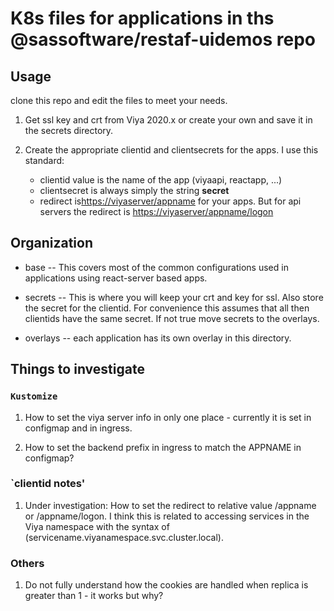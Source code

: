 # K8s files for applications in ths @sassoftware/restaf-uidemos repo

## Usage

clone this repo and edit the files to meet your needs.

1. Get ssl key and crt from Viya 2020.x or create your own and save it in the secrets directory.

2. Create the appropriate clientid and clientsecrets for the apps. I use this standard:
    - clientid value is the name of the app (viyaapi, reactapp, ...)
    - clientsecret is always simply the string **secret**
    - redirect is<https://viyaserver/appname> for your apps. But for api servers the redirect is <https://viyaserver/appname/logon>

## Organization

- base -- This covers most of the common configurations used in applications using react-server based apps.

- secrets -- This is where you will keep your crt and key for ssl. Also store the secret for the clientid. For convenience this assumes that all then clientids have the same secret. If not true move secrets to the overlays.

- overlays -- each application has its own overlay in this directory.

## Things to investigate

### `Kustomize`

1. How to set the viya server info in only one place - currently it is set in configmap and in ingress.

2. How to set the backend prefix in ingress to match the APPNAME in configmap?

### `clientid notes'

1. Under investigation: How to set the redirect to relative value /appname or /appname/logon. I think this is related to accessing services in the Viya namespace with the syntax of (servicename.viyanamespace.svc.cluster.local).

### Others

1. Do not fully understand how the cookies are handled when replica is greater than 1 - it works but why?
